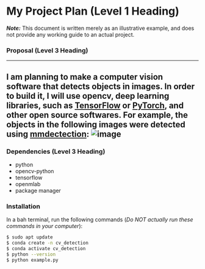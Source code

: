 # My Project Plan (Level 1 Heading)
***Note:*** This document is written merely as an illustrative example, and does not provide any working guide to an actual project.
### Proposal (Level 3 Heading)
---
I am planning to make a computer vision software that detects objects in images.
In order to build it, I will use opencv, deep learning libraries, such as [TensorFlow](https://www.tensorflow.org/?hl=ko) or [PyTorch](https://pytorch.org/), and other open source softwares.
For example, the objects in the following images were detected using [mmdectection](https://github.com/open-mmlab/mmdetection):
![image](https://github.com/user-attachments/assets/e24e27df-440e-4a8c-b39e-441ecd3fd762)
---
### Dependencies (Level 3 Heading)
- python
- opencv-python
- tensorflow
- openmlab
- package manager
### Installation
In a bah terminal, run the following commands (*Do NOT actually run these commands in your computer*): 
```sh
$ sudo apt update
$ conda create -n cv_detection
$ conda activate cv_detection
$ python --version
$ python example.py
```
